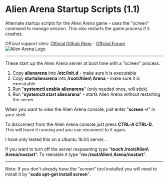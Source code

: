 # Alien Arena Startup Scripts (1.1)
Alternate startup scripts for the Alien Arena game - uses the "screen" command to manage session. This also restarts the game process if it crashes.

Official support sites: [Official Github Repo](https://github.com/fstltna/AlienArenaStartup) - [Official Forum](https://fps.gameplayer.club/index.php/forum/utilities) 
 ![Alien Arena Logo](https://FPS.GamePlayer.club/aa2k12logo2.jpg) 

---

These start up the Alien Arena server at boot time with a "screen" process.

1. Copy **alienarena** into **/etc/init.d** - make sure it is executable
2. Copy **startalienarena** into **/root/Alien\ Arena** - make sure it is executable
3. Run "**systemctl enable alienarena**" (only needed once, will stick)
4. Run "**systemctl start alienarena**" - starts Alien Arena without restarting the server

When you want to view the Alien Arena console, just enter "**screen -r**" in your shell.

To disconnect from the Alien Arena console just press **CTRL-A CTRL-D**. This will leave it running and you can reconnect to it again.

I have only tested this on a Ubuntu 16.04 server...

If you want to turn off the server respawning type "**touch /root/Alien\ Arena/nostart**". To reenable it type "**rm /root/Alien\ Arena/nostart**".

---
Note: If you don't already have the "screen" tool installed you will need to install it by "**sudo apt-get install screen**".
